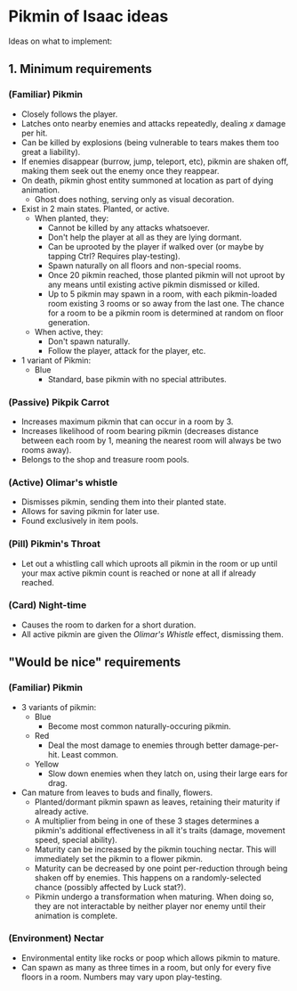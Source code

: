# Pikmin of Isaac ideas

Ideas on what to implement:

## 1. Minimum requirements

### (Familiar) **Pikmin**

* Closely follows the player.
* Latches onto nearby enemies and attacks repeatedly, dealing *x* damage per hit.
* Can be killed by explosions (being vulnerable to tears makes them too great a liability).
* If enemies disappear (burrow, jump, teleport, etc), pikmin are shaken off, making them seek out the enemy once they reappear.
* On death, pikmin ghost entity summoned at location as part of dying animation.
  * Ghost does nothing, serving only as visual decoration.
* Exist in 2 main states. Planted, or active.
  * When planted, they:
    * Cannot be killed by any attacks whatsoever.
    * Don't help the player at all as they are lying dormant.
    * Can be uprooted by the player if walked over (or maybe by tapping Ctrl? Requires play-testing).
    * Spawn naturally on all floors and non-special rooms.
    * Once 20 pikmin reached, those planted pikmin will not uproot by any means until existing active pikmin dismissed or killed.
    * Up to 5 pikmin may spawn in a room, with each pikmin-loaded room existing 3 rooms or so away from the last one. The chance for a room to be a pikmin room is determined at random on floor generation.
  * When active, they:
    * Don't spawn naturally.
    * Follow the player, attack for the player, etc.
* 1 variant of Pikmin:
  * Blue
    * Standard, base pikmin with no special attributes.

### (Passive) **Pikpik Carrot**

* Increases maximum pikmin that can occur in a room by 3.
* Increases likelihood of room bearing pikmin (decreases distance between each room by 1, meaning the nearest room will always be two rooms away).
* Belongs to the shop and treasure room pools.

### (Active) **Olimar's whistle**

* Dismisses pikmin, sending them into their planted state.
* Allows for saving pikmin for later use.
* Found exclusively in item pools.

### (Pill) **Pikmin's Throat**

* Let out a whistling call which uproots all pikmin in the room or up until your max active pikmin count is reached or none at all if already reached.

### (Card) **Night-time**

* Causes the room to darken for a short duration.
* All active pikmin are given the *Olimar's Whistle* effect, dismissing them.

## "Would be nice" requirements

### (Familiar) **Pikmin**

* 3 variants of pikmin:
  * Blue
    * Become most common naturally-occuring pikmin.
  * Red
    * Deal the most damage to enemies through better damage-per-hit. Least common.
  * Yellow
    * Slow down enemies when they latch on, using their large ears for drag.
* Can mature from leaves to buds and finally, flowers.
  * Planted/dormant pikmin spawn as leaves, retaining their maturity if already active.
  * A multiplier from being in one of these 3 stages determines a pikmin's additional effectiveness in all it's traits (damage, movement speed, special ability).
  * Maturity can be increased by the pikmin touching nectar. This will immediately set the pikmin to a flower pikmin.
  * Maturity can be decreased by one point per-reduction through being shaken off by enemies. This happens on a randomly-selected chance (possibly affected by Luck stat?).
  * Pikmin undergo a transformation when maturing. When doing so, they are not interactable by neither player nor enemy until their animation is complete.

### (Environment) **Nectar**

* Environmental entity like rocks or poop which allows pikmin to mature.
* Can spawn as many as three times in a room, but only for every five floors in a room. Numbers may vary upon play-testing.
